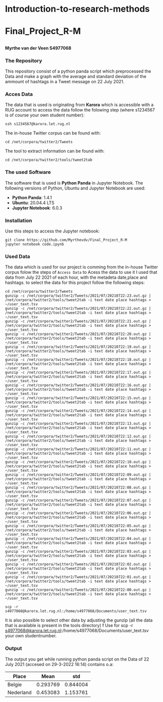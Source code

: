 # Introduction-to-research-methods
# Final_Project_R-M
## 
#### Myrthe van der Veen S4977068


### The Repository
This repository consist of a python panda script which preprocessed the Data and make a graph with the average and standard deviation of the ammount of hashtags in a Tweet message on 22 July 2021. 

### Acces Data 

The data that is used is originating from **Karora** which is accessible with a RUG account
to access the data follow the folowing step (where s1234567 is of course your own student number):
```
ssh s1234567@karora.let.rug.nl
``` 

The in-house Twitter corpus can be found with: 
```
cd /net/corpora/twitter2/Tweets
``` 
The tool to extract information can be found with:
```
cd /net/corpora/twitter2/tools/tweet2tab
``` 

### The used Software 

The software that is used is **Python Panda** in Jupyter Notebook. The following versions of Python, Ubuntu and  Jupyter Notebook are used:
- **Python Panda**: 1.4.1 
- **Ubuntu**: 20.04.4 LTS
- **Jupyter Notebook**: 6.0.3 


###  Installation 
Use this steps to access the Jupyter notebook:  
```
git clone https://github.com/Myrthevdv/Final_Project_R-M
jupyter notebook code.ipynb
```

### Used Data

The data which is used for our project is comming from the in-house Twitter corpus
folow the steps of ``` Access Data ``` to Acess the data to use it
I used that data from July 22 2021 of each hour, with the metadeta date,place and hashtags.
to select the data for this project follow the following steps:

```
cd /net/corpora/twitter2/Tweets
gunzip -c /net/corpora/twitter2/Tweets/2021/07/20210722:23.out.gz | /net/corpora/twitter2/tools/tweet2tab -i text date place hashtags > ~/user_text.tsv
gunzip -c /net/corpora/twitter2/Tweets/2021/07/20210722:22.out.gz | /net/corpora/twitter2/tools/tweet2tab -i text date place hashtags > ~/user_text.tsv
gunzip -c /net/corpora/twitter2/Tweets/2021/07/20210722:21.out.gz | /net/corpora/twitter2/tools/tweet2tab -i text date place hashtags > ~/user_text.tsv
gunzip -c /net/corpora/twitter2/Tweets/2021/07/20210722:20.out.gz | /net/corpora/twitter2/tools/tweet2tab -i text date place hashtags > ~/user_text.tsv
gunzip -c /net/corpora/twitter2/Tweets/2021/07/20210722:19.out.gz | /net/corpora/twitter2/tools/tweet2tab -i text date place hashtags > ~/user_text.tsv
gunzip -c /net/corpora/twitter2/Tweets/2021/07/20210722:18.out.gz | /net/corpora/twitter2/tools/tweet2tab -i text date place hashtags > ~/user_text.tsv
gunzip -c /net/corpora/twitter2/Tweets/2021/07/20210722:17.out.gz | /net/corpora/twitter2/tools/tweet2tab -i text date place hashtags > ~/user_text.tsv
gunzip -c /net/corpora/twitter2/Tweets/2021/07/20210722:16.out.gz | /net/corpora/twitter2/tools/tweet2tab -i text date place hashtags > ~/user_text.tsv
gunzip -c /net/corpora/twitter2/Tweets/2021/07/20210722:15.out.gz | /net/corpora/twitter2/tools/tweet2tab -i text date place hashtags > ~/user_text.tsv
gunzip -c /net/corpora/twitter2/Tweets/2021/07/20210722:14.out.gz | /net/corpora/twitter2/tools/tweet2tab -i text date place hashtags > ~/user_text.tsv
gunzip -c /net/corpora/twitter2/Tweets/2021/07/20210722:13.out.gz | /net/corpora/twitter2/tools/tweet2tab -i text date place hashtags > ~/user_text.tsv
gunzip -c /net/corpora/twitter2/Tweets/2021/07/20210722:12.out.gz | /net/corpora/twitter2/tools/tweet2tab -i text date place hashtags > ~/user_text.tsv
gunzip -c /net/corpora/twitter2/Tweets/2021/07/20210722:11.out.gz | /net/corpora/twitter2/tools/tweet2tab -i text date place hashtags > ~/user_text.tsv
gunzip -c /net/corpora/twitter2/Tweets/2021/07/20210722:10.out.gz | /net/corpora/twitter2/tools/tweet2tab -i text date place hashtags > ~/user_text.tsv
gunzip -c /net/corpora/twitter2/Tweets/2021/07/20210722:09.out.gz | /net/corpora/twitter2/tools/tweet2tab -i text date place hashtags > ~/user_text.tsv
gunzip -c /net/corpora/twitter2/Tweets/2021/07/20210722:08.out.gz | /net/corpora/twitter2/tools/tweet2tab -i text date place hashtags > ~/user_text.tsv
gunzip -c /net/corpora/twitter2/Tweets/2021/07/20210722:07.out.gz | /net/corpora/twitter2/tools/tweet2tab -i text date place hashtags > ~/user_text.tsv
gunzip -c /net/corpora/twitter2/Tweets/2021/07/20210722:06.out.gz | /net/corpora/twitter2/tools/tweet2tab -i text date place hashtags > ~/user_text.tsv
gunzip -c /net/corpora/twitter2/Tweets/2021/07/20210722:05.out.gz | /net/corpora/twitter2/tools/tweet2tab -i text date place hashtags > ~/user_text.tsv
gunzip -c /net/corpora/twitter2/Tweets/2021/07/20210722:04.out.gz | /net/corpora/twitter2/tools/tweet2tab -i text date place hashtags > ~/user_text.tsv
gunzip -c /net/corpora/twitter2/Tweets/2021/07/20210722:03.out.gz | /net/corpora/twitter2/tools/tweet2tab -i text date place hashtags > ~/user_text.tsv
gunzip -c /net/corpora/twitter2/Tweets/2021/07/20210722:02.out.gz | /net/corpora/twitter2/tools/tweet2tab -i text date place hashtags > ~/user_text.tsv
gunzip -c /net/corpora/twitter2/Tweets/2021/07/20210722:01.out.gz | /net/corpora/twitter2/tools/tweet2tab -i text date place hashtags > ~/user_text.tsv
gunzip -c /net/corpora/twitter2/Tweets/2021/07/20210722:00.out.gz | /net/corpora/twitter2/tools/tweet2tab -i text date place hashtags > ~/user_text.tsv

scp -r s4977068@karora.let.rug.nl:/home/s4977068/Documents/user_text.tsv
``` 
It is also possible to select other data by adjusting the gunzip (all the data that is available is present in the tools directory)
**!** Use for scp -r s4977068@karora.let.rug.nl:/home/s4977068/Documents/user_text.tsv your own studentnumber. 

### Output

The output you get while running python panda script on the Data of 22 July 2021 (accesed on 29-3-2022 16:14)
contains o.a: 

| Place         | Mean          | std      |
| ------------- | ------------- | -------- |
| Belgie        | 0.293769      | 0.844004 |
| Nederland     | 0.453083      | 1.153761 |
